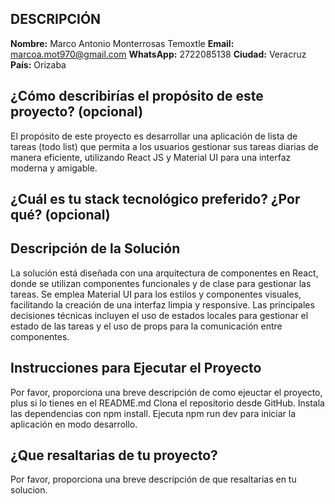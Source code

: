 ## DESCRIPCIÓN

**Nombre:** Marco Antonio Monterrosas Temoxtle
**Email:** marcoa.mot970@gmail.com
**WhatsApp:** 2722085138
**Ciudad:** Veracruz
**País:** Orizaba

## ¿Cómo describirías el propósito de este proyecto? (opcional)

El propósito de este proyecto es desarrollar una aplicación de lista de tareas (todo list) que permita a los usuarios gestionar sus tareas diarias de manera eficiente, utilizando React JS y Material UI para una interfaz moderna y amigable.

## ¿Cuál es tu stack tecnológico preferido? ¿Por qué? (opcional)

## Descripción de la Solución

La solución está diseñada con una arquitectura de componentes en React, donde se utilizan componentes funcionales y de clase para gestionar las tareas. Se emplea Material UI para los estilos y componentes visuales, facilitando la creación de una interfaz limpia y responsive. Las principales decisiones técnicas incluyen el uso de estados locales para gestionar el estado de las tareas y el uso de props para la comunicación entre componentes.

## Instrucciones para Ejecutar el Proyecto

Por favor,  proporciona una breve descripción de como ejeuctar el proyecto, plus si lo tienes en el README.md 
Clona el repositorio desde GitHub.
Instala las dependencias con npm install.
Ejecuta npm run dev para iniciar la aplicación en modo desarrollo.

## ¿Que resaltarias de tu proyecto?

Por favor,  proporciona una breve descripción de que resaltarias en tu solucion.
